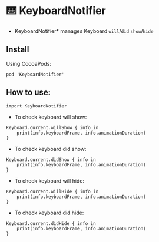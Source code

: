 # ⌨️ KeyboardNotifier
* KeyboardNotifier* manages Keyboard `will`/`did` `show`/`hide`

## Install

Using CocoaPods:
```
pod 'KeyboardNotifier'
```

## How to use:

`import KeyboardNotifier`

- To check keyboard will show:

```
Keyboard.current.willShow { info in
	print(info.keyboardFrame, info.animationDuration)
}
``` 

- To check keyboard did show:

```
Keyboard.current.didShow { info in
	print(info.keyboardFrame, info.animationDuration)
}
``` 

- To check keyboard will hide:

```
Keyboard.current.willHide { info in
	print(info.keyboardFrame, info.animationDuration)
}
``` 

- To check keyboard did hide:

```
Keyboard.current.didHide { info in
	print(info.keyboardFrame, info.animationDuration)
}
``` 
